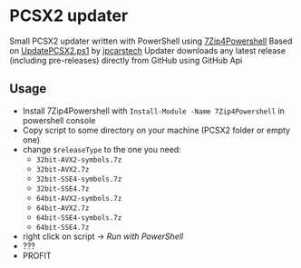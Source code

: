 # PCSX2 updater

Small PCSX2 updater written with PowerShell using [7Zip4Powershell](https://github.com/thoemmi/7Zip4Powershell)
Based on [UpdatePCSX2.ps1](https://github.com/jpcarstech/emulation/blob/main/UpdatePCSX2.ps1) by [jpcarstech](https://github.com/jpcarstech)
Updater downloads any latest release (including pre-releases) directly from GitHub using GitHub Api

## Usage
- Install 7Zip4Powershell with `Install-Module -Name 7Zip4Powershell` in powershell console
- Copy script to some directory on your machine  (PCSX2 folder or empty one)
- change `$releaseType` to the one you need: 
  - `32bit-AVX2-symbols.7z`
  - `32bit-AVX2.7z`
  - `32bit-SSE4-symbols.7z`
  - `32bit-SSE4.7z`
  - `64bit-AVX2-symbols.7z`
  - `64bit-AVX2.7z`
  - `64bit-SSE4-symbols.7z`
  - `64bit-SSE4.7z`
- right click on script -> *Run with PowerShell*
- ???
- PROFIT